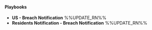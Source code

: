 
#### Playbooks
- __US - Breach Notification__
%%UPDATE_RN%%
- __Residents Notification - Breach Notification__
%%UPDATE_RN%%
